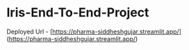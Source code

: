 # Iris-End-To-End-Project

Deployed Url - [https://pharma-siddheshgujar.streamlit.app/]
(https://pharma-siddheshgujar.streamlit.app/)
